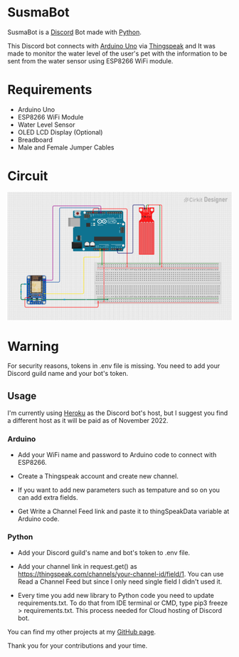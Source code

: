 # SusmaBot

SusmaBot is a [Discord](https://discord.com) Bot made with [Python](https://www.python.org/downloads/release/python-3106/). 

This Discord bot connects with [Arduino Uno](https://www.arduino.cc) via [Thingspeak](https://thingspeak.com) and It was made to monitor the water level of the user's pet with the information to be sent from the water sensor using ESP8266 WiFi module.

# Requirements
- Arduino Uno
- ESP8266 WiFi Module
- Water Level Sensor
- OLED LCD Display (Optional)
- Breadboard
- Male and Female Jumper Cables

# Circuit

![Screenshot](sketch.png)

# Warning 
For security reasons, tokens in .env file is missing. You need to add your Discord guild name and your bot's token.

## Usage
I'm currently using [Heroku](https://id.heroku.com/login) as the Discord bot's host, but I suggest you find a different host as it will be paid as of November 2022.

### Arduino
- Add your WiFi name and password to Arduino code to connect with ESP8266.

- Create a Thingspeak account and create new channel.

- If you want to add new parameters such as tempature and so on you can add extra fields.

- Get Write a Channel Feed link and paste it to thingSpeakData variable at Arduino code.

### Python
- Add your Discord guild's name and bot's token to .env file.

- Add your channel link in request.get() as https://thingspeak.com/channels/your-channel-id/field/1. You can use Read a Channel Feed but since I only need single field I didn't used it.

- Every time you add new library to Python code you need to update requirements.txt. To do that from IDE terminal or CMD, type pip3 freeze > requirements.txt. This process needed for Cloud hosting of Discord bot.

You can find my other projects at my [GitHub page](https://github.com/ozaneski13).

Thank you for your contributions and your time.
